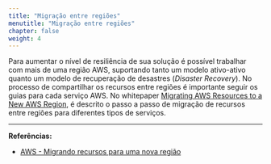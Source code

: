 ```yaml
---
title: "Migração entre regiões"
menutitle: "Migração entre regiões"
chapter: false
weight: 4
---
```


Para aumentar o nível de resiliência de sua solução é possível trabalhar com mais de uma região AWS, suportando tanto um modelo ativo-ativo quanto um modelo de recuperação de desastres (*Disaster Recovery*). No processo de compartilhar os recursos entre regiões é importante seguir os guias para cada serviço AWS. No whitepaper [Migrating AWS Resources to a New AWS Region](https://d1.awsstatic.com/whitepapers/aws-migrate-resources-to-new-region.pdf), é descrito o passo a passo de migração de recursos entre regiões para diferentes tipos de serviços.


---
**Referências:**
- [AWS - Migrando recursos para uma nova região](https://d1.awsstatic.com/whitepapers/aws-migrate-resources-to-new-region.pdf)